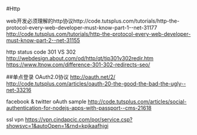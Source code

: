 #Http

web开发必须理解的http协议http://code.tutsplus.com/tutorials/http-the-protocol-every-web-developer-must-know-part-1--net-31177
        http://code.tutsplus.com/tutorials/http-the-protocol-every-web-developer-must-know-part-2--net-31155
        
http status code 301 VS 302   http://webdesign.about.com/od/http/qt/tip301v302redir.htm
                               https://www.ltnow.com/difference-301-302-redirects-seo/
                            
##单点登录
OAuth2.0协议 http://oauth.net/2/<br/>
http://code.tutsplus.com/articles/oauth-20-the-good-the-bad-the-ugly--net-33216

facebook & twitter oAuth sample http://code.tutsplus.com/articles/social-authentication-for-nodejs-apps-with-passport--cms-21618<br/>

ssl vpn https://vpn.cindapcic.com/por/service.csp?showsvc=1&autoOpen=1&rnd=kpjkaafhjgi
